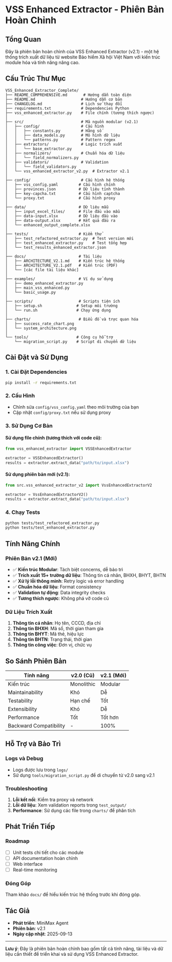 # VSS Enhanced Extractor - Phiên Bản Hoàn Chỉnh

## Tổng Quan
Đây là phiên bản hoàn chỉnh của VSS Enhanced Extractor (v2.1) - một hệ thống trích xuất dữ liệu từ website Bảo hiểm Xã hội Việt Nam với kiến trúc module hóa và tính năng nâng cao.

## Cấu Trúc Thư Mục

```
VSS_Enhanced_Extractor_Complete/
├── README_COMPREHENSIVE.md       # Hướng dẫn toàn diện
├── README.md                    # Hướng dẫn cơ bản
├── CHANGELOG.md                 # Lịch sử thay đổi
├── requirements.txt             # Dependencies Python
├── vss_enhanced_extractor.py    # File chính (tương thích ngược)
│
├── src/                         # Mã nguồn modular (v2.1)
│   ├── config/                  # Cấu hình
│   │   ├── constants.py         # Hằng số
│   │   ├── data_models.py       # Mô hình dữ liệu
│   │   └── patterns.py          # Pattern regex
│   ├── extractors/              # Logic trích xuất
│   │   └── base_extractor.py
│   ├── normalizers/             # Chuẩn hóa dữ liệu
│   │   └── field_normalizers.py
│   ├── validators/              # Validation
│   │   └── field_validators.py
│   └── vss_enhanced_extractor_v2.py  # Extractor v2.1
│
├── config/                      # Cấu hình hệ thống
│   ├── vss_config.yaml         # Cấu hình chính
│   ├── provinces.json          # Dữ liệu tỉnh thành
│   ├── key-capcha.txt          # Cấu hình captcha
│   └── proxy.txt               # Cấu hình proxy
│
├── data/                       # Dữ liệu mẫu
│   ├── input_excel_files/      # File đầu vào mẫu
│   ├── data-input.xlsx         # Dữ liệu đầu vào
│   ├── data-output.xlsx        # Kết quả đầu ra
│   └── enhanced_output_complete.xlsx
│
├── tests/                      # Kiểm thử
│   ├── test_refactored_extractor.py  # Test version mới
│   ├── test_enhanced_extractor.py    # Test tổng hợp
│   └── test_results_enhanced_extractor.json
│
├── docs/                       # Tài liệu
│   ├── ARCHITECTURE_V2.1.md    # Kiến trúc hệ thống
│   ├── ARCHITECTURE_V2.1.pdf   # Kiến trúc (PDF)
│   └── [các file tài liệu khác]
│
├── examples/                   # Ví dụ sử dụng
│   ├── demo_enhanced_extractor.py
│   ├── main_vss_enhanced.py
│   └── basic_usage.py
│
├── scripts/                    # Scripts tiện ích
│   ├── setup.sh               # Setup môi trường
│   └── run.sh                 # Chạy ứng dụng
│
├── charts/                     # Biểu đồ và trực quan hóa
│   ├── success_rate_chart.png
│   └── system_architecture.png
│
└── tools/                     # Công cụ hỗ trợ
    └── migration_script.py    # Script di chuyển dữ liệu
```

## Cài Đặt và Sử Dụng

### 1. Cài Đặt Dependencies
```bash
pip install -r requirements.txt
```

### 2. Cấu Hình
- Chỉnh sửa `config/vss_config.yaml` theo môi trường của bạn
- Cập nhật `config/proxy.txt` nếu sử dụng proxy

### 3. Sử Dụng Cơ Bản

#### Sử dụng file chính (tương thích với code cũ):
```python
from vss_enhanced_extractor import VSSEnhancedExtractor

extractor = VSSEnhancedExtractor()
results = extractor.extract_data("path/to/input.xlsx")
```

#### Sử dụng phiên bản mới (v2.1):
```python
from src.vss_enhanced_extractor_v2 import VssEnhancedExtractorV2

extractor = VssEnhancedExtractorV2()
results = extractor.extract_data("path/to/input.xlsx")
```

### 4. Chạy Tests
```bash
python tests/test_refactored_extractor.py
python tests/test_enhanced_extractor.py
```

## Tính Năng Chính

### Phiên Bản v2.1 (Mới)
- ✅ **Kiến trúc Modular**: Tách biệt concerns, dễ bảo trì
- ✅ **Trích xuất 15+ trường dữ liệu**: Thông tin cá nhân, BHXH, BHYT, BHTN
- ✅ **Xử lý lỗi thông minh**: Retry logic và error handling
- ✅ **Chuẩn hóa dữ liệu**: Format consistency
- ✅ **Validation tự động**: Data integrity checks
- ✅ **Tương thích ngược**: Không phá vỡ code cũ

### Dữ Liệu Trích Xuất
1. **Thông tin cá nhân**: Họ tên, CCCD, địa chỉ
2. **Thông tin BHXH**: Mã số, thời gian tham gia
3. **Thông tin BHYT**: Mã thẻ, hiệu lực
4. **Thông tin BHTN**: Trạng thái, thời gian
5. **Thông tin công việc**: Đơn vị, chức vụ

## So Sánh Phiên Bản

| Tính năng | v2.0 (Cũ) | v2.1 (Mới) |
|-----------|-----------|------------|
| Kiến trúc | Monolithic | Modular |
| Maintainability | Khó | Dễ |
| Testability | Hạn chế | Tốt |
| Extensibility | Khó | Dễ |
| Performance | Tốt | Tốt hơn |
| Backward Compatibility | - | 100% |

## Hỗ Trợ và Bảo Trì

### Logs và Debug
- Logs được lưu trong `logs/`
- Sử dụng `tools/migration_script.py` để di chuyển từ v2.0 sang v2.1

### Troubleshooting
1. **Lỗi kết nối**: Kiểm tra proxy và network
2. **Lỗi dữ liệu**: Xem validation reports trong `test_output/`
3. **Performance**: Sử dụng các file trong `charts/` để phân tích

## Phát Triển Tiếp

### Roadmap
- [ ] Unit tests chi tiết cho các module
- [ ] API documentation hoàn chỉnh
- [ ] Web interface
- [ ] Real-time monitoring

### Đóng Góp
Tham khảo `docs/` để hiểu kiến trúc hệ thống trước khi đóng góp.

## Tác Giả
- **Phát triển**: MiniMax Agent
- **Phiên bản**: v2.1
- **Ngày cập nhật**: 2025-09-13

---

**Lưu ý**: Đây là phiên bản hoàn chỉnh bao gồm tất cả tính năng, tài liệu và dữ liệu cần thiết để triển khai và sử dụng VSS Enhanced Extractor.